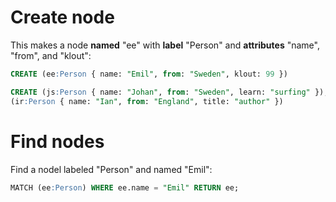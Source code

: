 



# Create node

This makes a node **named** "ee" with **label** "Person" and **attributes** "name", "from", and "klout":

```SQL
CREATE (ee:Person { name: "Emil", from: "Sweden", klout: 99 })

CREATE (js:Person { name: "Johan", from: "Sweden", learn: "surfing" }),
(ir:Person { name: "Ian", from: "England", title: "author" })

```



# Find nodes

Find a nodel labeled "Person" and named "Emil":

```SQL
MATCH (ee:Person) WHERE ee.name = "Emil" RETURN ee;

```